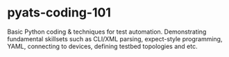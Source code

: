 # pyats-coding-101
Basic Python coding &amp; techniques for test automation. Demonstrating fundamental skillsets such as CLI/XML parsing, expect-style programming, YAML, connecting to devices, defining testbed topologies and etc.

